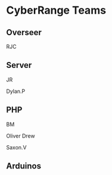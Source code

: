# CyberRange Teams

## Overseer

RJC

## Server 

JR

Dylan.P


## PHP

BM

Oliver Drew

Saxon.V

## Arduinos
